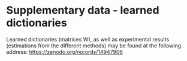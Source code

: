 # Supplementary data - learned dictionaries
Learned dictionaries (matrices W), as well as experimental results (estimations from the different methods) may be found at the following address: https://zenodo.org/records/14947906 
